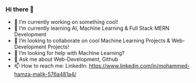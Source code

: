 ### Hi there 👋

<!--
**MohammedHamzaMalik/MohammedHamzaMalik** is a ✨ _special_ ✨ repository because its `README.md` (this file) appears on your GitHub profile.
-->
<!--Here are some ideas to get you started:-->

- 🔭 I’m currently working on something cool!
- 🌱 I’m currently learning AI, Machine Learning & Full Stack MERN Development
- 👯 I’m looking to collaborate on cool Machine Learning Projects & Web-Development Projects!
- 🤔 I’m looking for help with Machine Learning?
- 💬 Ask me about Web-Development, Github
- 📫 How to reach me: LinkedIn: https://www.linkedin.com/in/mohammed-hamza-malik-576a481a4/
<!-- 😄 Pronouns: ...
- ⚡ Fun fact: ...-->
